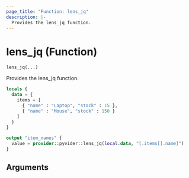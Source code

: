 ```yaml
---
page_title: "Function: lens_jq"
description: |-
  Provides the lens_jq function.
---
```


# lens_jq (Function)

`lens_jq(...)`

Provides the lens_jq function.

```terraform
locals {
  data = {
    items = [
      { "name" : "Laptop", "stock" : 15 },
      { "name" : "Mouse", "stock" : 150 }
    ]
  }
}

output "item_names" {
  value = provider::pyvider::lens_jq(local.data, "[.items[].name]")
}

```

## Arguments


